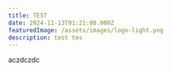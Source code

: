 ```yaml
---
title: TEST
date: 2024-11-13T01:21:00.000Z
featuredImage: /assets/images/logo-light.png
description: test tes
---
```

aczdczdc
